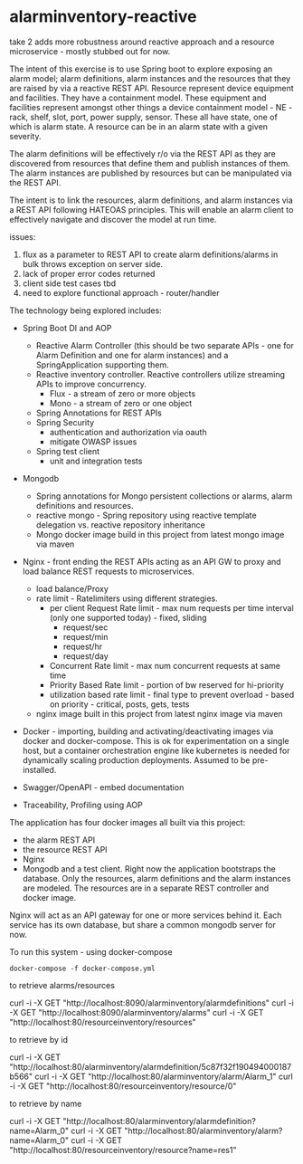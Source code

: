 # alarminventory-reactive

take 2 adds more robustness around reactive approach and a resource microservice - mostly stubbed out for
now. 

The intent of this exercise is to use Spring boot to explore exposing an alarm model; alarm definitions,
alarm instances and the resources that they are raised by via a reactive REST API. Resource represent
device equipment and facilities. They have a containment model. These equipment and facilities represent 
amongst other things a device containment model - NE - rack, shelf, slot, port, power supply, sensor. These 
all have state, one of which is alarm state. A resource can be in an alarm state with a given severity.

The alarm definitions will be effectively r/o via the REST API as they are discovered from resources
that define them and publish instances of them. The alarm instances are published by resources but can
be manipulated via the REST API.

The intent is to link the resources, alarm definitions, and alarm instances via a REST
API following HATEOAS principles. This will enable an alarm client to effectively navigate
and discover the model at run time.

issues:
1. flux as a parameter to REST API to create alarm definitions/alarms in bulk throws exception on server side.
2. lack of proper error codes returned 
3. client side test cases tbd
4. need to explore functional approach - router/handler

The technology being explored includes:
- Spring Boot DI and AOP
  - Reactive Alarm Controller (this should be two separate APIs - one for Alarm Definition
  and one for alarm instances) and a SpringApplication supporting them.
  - Reactive inventory controller.  Reactive controllers utilize streaming APIs to improve concurrency.
    - Flux - a stream of zero or more objects
    - Mono - a stream of zero or one object
  - Spring Annotations for REST APIs
  - Spring Security
    - authentication and authorization via oauth
    - mitigate OWASP issues
  - Spring test client
    - unit and integration tests
- Mongodb
  - Spring annotations for Mongo persistent collections or alarms, alarm definitions and resources.
  - reactive mongo -  Spring repository using reactive template delegation vs. reactive repository inheritance
  - Mongo docker image build in this project from latest mongo image via maven
- Nginx  - front ending the REST APIs acting as an API GW to proxy and load balance REST requests to microservices.
  - load balance/Proxy
  - rate limit - Ratelimiters using different strategies.
       - per client Request Rate limit - max num requests per time interval (only one supported today) - fixed, sliding
          - request/sec
          - request/min
          - request/hr
          - request/day
       - Concurrent Rate limit - max num concurrent requests at same time
       - Priority Based Rate limit - portion of bw reserved for hi-priority
       - utilization based rate limit - final type to prevent overload - based on priority - critical, posts, gets, tests
   - nginx image built in this project from latest nginx image via maven 

- Docker - importing, building and activating/deactivating images via docker and docker-compose. This is ok
  for experimentation on a single host, but a container orchestration engine like kubernetes is needed for
  dynamically scaling  production deployments. Assumed to be pre-installed. 
- Swagger/OpenAPI - embed documentation
- Traceability, Profiling using AOP

The application has four docker images all built via this project:
- the alarm REST API
- the resource REST API
- Nginx
- Mongodb
and a test client. Right now the application bootstraps the database. Only the resources, alarm definitions
and the alarm instances are modeled. The resources are in a separate REST controller and docker image.

Nginx will act as an API gateway for one or more services behind it. Each service has its own
database, but share a common mongodb server for now.

To run this system - using docker-compose 

    docker-compose -f docker-compose.yml

to retrieve alarms/resources

   curl -i -X GET "http://localhost:8090/alarminventory/alarmdefinitions"
   curl -i -X GET "http://localhost:8090/alarminventory/alarms"
   curl -i -X GET "http://localhost:80/resourceinventory/resources"

to retrieve by id

   curl -i -X GET "http://localhost:80/alarminventory/alarmdefinition/5c87f32f190494000187b566"
   curl -i -X GET "http://localhost:80/alarminventory/alarm/Alarm_1"
   curl -i -X GET "http://localhost:80/resourceinventory/resource/0"

to retrieve by name

   curl -i -X GET "http://localhost:80/alarminventory/alarmdefinition?name=Alarm_0"
   curl -i -X GET "http://localhost:80/alarminventory/alarm?name=Alarm_0"
   curl -i -X GET "http://localhost:80/resourceinventory/resource?name=res1"

